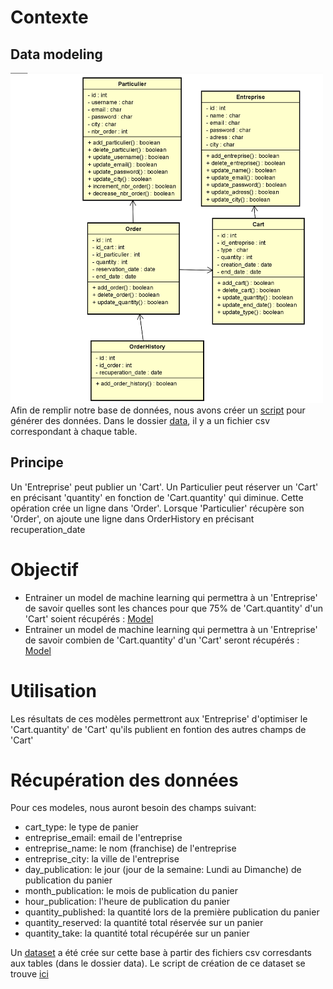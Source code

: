 # Contexte
## Data modeling
<img src="data_modeling.png" alt="data modeling" width="500"/><br>
Afin de remplir notre base de données, nous avons créer un [script](./create_dataset.py) pour générer des données. Dans le dossier [data](./data), il y a un fichier csv correspondant à chaque table.

## Principe
Un 'Entreprise' peut publier un 'Cart'. Un Particulier peut réserver un 'Cart' en précisant 'quantity' en fonction de 'Cart.quantity' qui diminue. Cette opération crée un ligne dans 'Order'. Lorsque 'Particulier' récupère son 'Order', on ajoute une ligne dans OrderHistory en précisant recuperation_date

# Objectif
* Entrainer un model de machine learning qui permettra à un 'Entreprise' de savoir quelles sont les chances pour que 75% de 'Cart.quantity' d'un 'Cart' soient récupérés : [Model](./predict_taken_at_75_proba.ipynb)
* Entrainer un model de machine learning qui permettra à un 'Entreprise' de savoir combien de 'Cart.quantity' d'un 'Cart' seront récupérés : [Model](./predict_how_many_taken.ipynb)

# Utilisation
Les résultats de ces modèles permettront aux 'Entreprise' d'optimiser le 'Cart.quantity' de 'Cart' qu'ils publient en fontion des autres champs de 'Cart'

# Récupération des données
Pour ces modeles, nous auront besoin des champs suivant:
* cart_type: le type de panier
* entreprise_email: email de l'entreprise
* entreprise_name: le nom (franchise) de l'entreprise
* entreprise_city: la ville de l'entreprise
* day_publication: le jour (jour de la semaine: Lundi au Dimanche) de publication du panier
* month_publication: le mois de publication du panier
* hour_publication: l'heure de publication du panier
* quantity_published: la quantité lors de la première publication du panier
* quantity_reserved: la quantité total réservée sur un panier
* quantity_take: la quantité total récupérée sur un panier

Un [dataset](./data/Prediction.csv) a été crée sur cette base à partir des fichiers csv corresdants aux tables (dans le dossier data). Le script de création de ce dataset se trouve [ici](./create_prediction_dataset.ipynb)